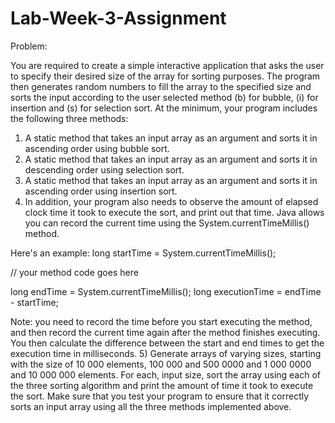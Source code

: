 # Lab-Week-3-Assignment

Problem:

You are required to create a simple interactive application that asks the user to specify their desired size of the array for sorting purposes. The program then generates random numbers to fill the array to the specified size and sorts the input according to the user selected method (b) for bubble, (i) for insertion and (s) for selection sort. At the minimum, your program includes the following three methods:
1) A static method that takes an input array as an argument and sorts it in ascending order using bubble sort.
2) A static method that takes an input array as an argument and sorts it in descending order using selection sort.
3) A static method that takes an input array as an argument and sorts it in ascending order using insertion sort.
4) In addition, your program also needs to observe the amount of elapsed clock time it took to execute the sort, and print out that time. Java allows you can record the current time using the System.currentTimeMillis() method.

 Here's an example:
long startTime = System.currentTimeMillis();

// your method code goes here

long endTime = System.currentTimeMillis();
long executionTime = endTime - startTime;

Note: you need to record the time before you start executing the method, and then record the current time again after the method finishes executing. You then calculate the difference between the start and end times to get the execution time in milliseconds.
5) Generate arrays of varying sizes, starting with the size of 10 000 elements, 100 000 and 500 0000 and 1 000 0000 and 10 000 000 elements. For each, input size, sort the array using each of the three sorting algorithm and print the amount of time it took to execute the sort.
Make sure that you test your program to ensure that it correctly sorts an input array using all the three methods implemented above.
